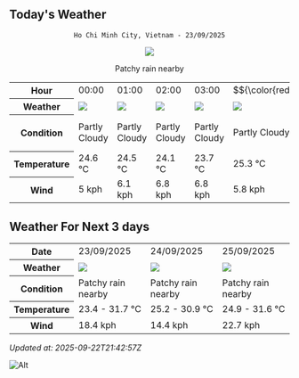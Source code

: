 ## Today's Weather
<div align="center">

`Ho Chi Minh City, Vietnam - 23/09/2025`

<img src="https://cdn.weatherapi.com/weather/64x64/day/176.png"/>

Patchy rain nearby

</div>


<table>
    <tr>
        <th>Hour</th>
          <td>00:00</div>   <td>01:00</div>   <td>02:00</div>   <td>03:00</div>   <td>$${\color{red}04:00}$$</td>   <td>05:00</div>   <td>06:00</div>   <td>07:00</div>   <td>08:00</div>   <td>09:00</div>   <td>10:00</div>   <td>11:00</div>   <td>12:00</div>   <td>13:00</div>   <td>14:00</div>   <td>15:00</div>   <td>16:00</div>   <td>17:00</div>   <td>18:00</div>   <td>19:00</div>   <td>20:00</div>   <td>21:00</div>   <td>22:00</div>   <td>23:00</div> 
    </tr>
    <tr>
        <th>Weather</th>
        <td><img src="https://cdn.weatherapi.com/weather/64x64/night/116.png"></img></td><td><img src="https://cdn.weatherapi.com/weather/64x64/night/116.png"></img></td><td><img src="https://cdn.weatherapi.com/weather/64x64/night/116.png"></img></td><td><img src="https://cdn.weatherapi.com/weather/64x64/night/116.png"></img></td><td><img src="https://cdn.weatherapi.com/weather/64x64/night/116.png"></img></td><td><img src="https://cdn.weatherapi.com/weather/64x64/night/113.png"></img></td><td><img src="https://cdn.weatherapi.com/weather/64x64/day/113.png"></img></td><td><img src="https://cdn.weatherapi.com/weather/64x64/day/113.png"></img></td><td><img src="https://cdn.weatherapi.com/weather/64x64/day/116.png"></img></td><td><img src="https://cdn.weatherapi.com/weather/64x64/day/116.png"></img></td><td><img src="https://cdn.weatherapi.com/weather/64x64/day/116.png"></img></td><td><img src="https://cdn.weatherapi.com/weather/64x64/day/116.png"></img></td><td><img src="https://cdn.weatherapi.com/weather/64x64/day/116.png"></img></td><td><img src="https://cdn.weatherapi.com/weather/64x64/day/176.png"></img></td><td><img src="https://cdn.weatherapi.com/weather/64x64/day/176.png"></img></td><td><img src="https://cdn.weatherapi.com/weather/64x64/day/176.png"></img></td><td><img src="https://cdn.weatherapi.com/weather/64x64/day/176.png"></img></td><td><img src="https://cdn.weatherapi.com/weather/64x64/day/176.png"></img></td><td><img src="https://cdn.weatherapi.com/weather/64x64/night/176.png"></img></td><td><img src="https://cdn.weatherapi.com/weather/64x64/night/116.png"></img></td><td><img src="https://cdn.weatherapi.com/weather/64x64/night/116.png"></img></td><td><img src="https://cdn.weatherapi.com/weather/64x64/night/116.png"></img></td><td><img src="https://cdn.weatherapi.com/weather/64x64/night/116.png"></img></td><td><img src="https://cdn.weatherapi.com/weather/64x64/night/116.png"></img></td>
    </tr>
    <tr>
        <th>Condition</th>
        <td width="200px">Partly Cloudy </td><td width="200px">Partly Cloudy </td><td width="200px">Partly Cloudy </td><td width="200px">Partly Cloudy </td><td width="200px">Partly Cloudy </td><td width="200px">Clear </td><td width="200px">Sunny</td><td width="200px">Sunny</td><td width="200px">Partly Cloudy </td><td width="200px">Partly Cloudy </td><td width="200px">Partly Cloudy </td><td width="200px">Partly Cloudy </td><td width="200px">Partly Cloudy </td><td width="200px">Patchy rain nearby</td><td width="200px">Patchy rain nearby</td><td width="200px">Patchy rain nearby</td><td width="200px">Patchy rain nearby</td><td width="200px">Patchy rain nearby</td><td width="200px">Patchy rain nearby</td><td width="200px">Partly Cloudy </td><td width="200px">Partly Cloudy </td><td width="200px">Partly Cloudy </td><td width="200px">Partly Cloudy </td><td width="200px">Partly Cloudy </td>
    </tr>
    <tr>
        <th>Temperature</th>
        <td>24.6 °C</td><td>24.5 °C</td><td>24.1 °C</td><td>23.7 °C</td><td>25.3 °C</td><td>23.4 °C</td><td>23.6 °C</td><td>24.7 °C</td><td>25.8 °C</td><td>26.8 °C</td><td>26.6 °C</td><td>26.8 °C</td><td>28.5 °C</td><td>30.3 °C</td><td>31.7 °C</td><td>31.1 °C</td><td>28.9 °C</td><td>27.8 °C</td><td>27 °C</td><td>26.6 °C</td><td>26.3 °C</td><td>26.1 °C</td><td>26.2 °C</td><td>26.1 °C</td>
    </tr>
    <tr>
        <th>Wind</th>
        <td>5 kph</td><td>6.1 kph</td><td>6.8 kph</td><td>6.8 kph</td><td>5.8 kph</td><td>5 kph</td><td>4.7 kph</td><td>5.4 kph</td><td>9 kph</td><td>10.4 kph</td><td>10.4 kph</td><td>11.9 kph</td><td>12.6 kph</td><td>12.6 kph</td><td>10.4 kph</td><td>14.4 kph</td><td>18.4 kph</td><td>15.5 kph</td><td>15.1 kph</td><td>16.6 kph</td><td>15.1 kph</td><td>15.1 kph</td><td>15.5 kph</td><td>14.8 kph</td>
    </tr>
</table>


## Weather For Next 3 days


<table>
    <tr>
        <th>Date</th>
        <td>23/09/2025</td><td>24/09/2025</td><td>25/09/2025</td>
    </tr>
    <tr>
        <th>Weather</th>
        <td><img src="https://cdn.weatherapi.com/weather/64x64/day/176.png"></img></td><td><img src="https://cdn.weatherapi.com/weather/64x64/day/176.png"></img></td><td><img src="https://cdn.weatherapi.com/weather/64x64/day/176.png"></img></td>
    </tr>
    <tr>
        <th>Condition</th>
        <td width="200px">Patchy rain nearby</td><td width="200px">Patchy rain nearby</td><td width="200px">Patchy rain nearby</td>
    </tr>
    <tr>
        <th>Temperature</th>
        <td>23.4 -  31.7 °C</td><td>25.2 -  30.9 °C</td><td>24.9 -  31.6 °C</td>
    </tr>
    <tr>
        <th>Wind</th>
        <td>18.4 kph</td><td>14.4 kph</td><td>22.7 kph</td>
    </tr>
</table>


*Updated at: 2025-09-22T21:42:57Z*

![Alt](https://repobeats.axiom.co/api/embed/7d451ae2cdef1648d2e14e5cc714356b2ebae209.svg "Repobeats analytics image")
